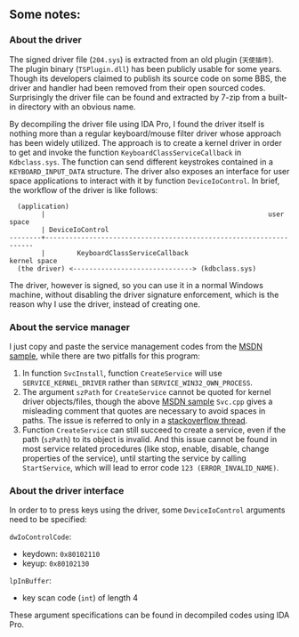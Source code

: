 ## Some notes:

### About the driver

The signed driver file (`204.sys`) is extracted from an old plugin (`天使插件`).
The plugin binary (`TSPlugin.dll`) has been publicly usable for some years.
Though its developers claimed to publish its source code on some BBS,
the driver and handler had been removed from their open sourced codes.
Surprisingly the driver file can be found and extracted by 7-zip from a built-in directory with an obvious name.

By decompiling the driver file using IDA Pro,
I found the driver itself is nothing more than a regular keyboard/mouse filter driver whose approach has been widely utilized.
The approach is to create a kernel driver in order to get and invoke the function `KeyboardClassServiceCallback` in `Kdbclass.sys`.
The function can send different keystrokes contained in a `KEYBOARD_INPUT_DATA` structure.
The driver also exposes an interface for user space applications to interact with it by function `DeviceIoControl`.
In brief, the workflow of the driver is like follows:
```
  (application)
        |                                                        user space
        | DeviceIoControl
--------+-------------------------------------------------------------------
        |        KeyboardClassServiceCallback                    kernel space
  (the driver) <------------------------------> (kdbclass.sys)
```
The driver, however is signed, so you can use it in a normal Windows machine, without disabling the driver signature enforcement,
which is the reason why I use the driver, instead of creating one.

### About the service manager

I just copy and paste the service management codes from the [MSDN sample](https://learn.microsoft.com/en-us/windows/win32/services/the-complete-service-sample),
while there are two pitfalls for this program:
1. In function `SvcInstall`, function `CreateService` will use `SERVICE_KERNEL_DRIVER` rather than `SERVICE_WIN32_OWN_PROCESS`.
2. The argument `szPath` for `CreateService` cannot be quoted for kernel driver objects/files, though the above [MSDN sample](https://learn.microsoft.com/en-us/windows/win32/services/the-complete-service-sample) `Svc.cpp` gives a misleading comment that quotes are necessary to avoid spaces in paths. The issue is referred to only in a [stackoverflow thread](https://stackoverflow.com/questions/50954450/createservice-and-quotes-for-lpbinarypathname-parameter).
3. Function `CreateService` can still succeed to create a service, even if the path (`szPath`) to its object is invalid. And this issue cannot be found in most service related procedures (like stop, enable, disable, change properties of the service), until starting the service by calling `StartService`, which will lead to error code `123 (ERROR_INVALID_NAME)`.

### About the driver interface

In order to to press keys using the driver, some `DeviceIoControl` arguments need to be specified:

`dwIoControlCode`:
- keydown: `0x80102110`
- keyup: `0x80102130`

`lpInBuffer`:
- key scan code (`int`) of length 4

These argument specifications can be found in decompiled codes using IDA Pro.
